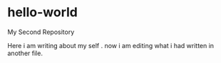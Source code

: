 # hello-world
My Second Repository

Here i am writing about my self . now i am editing what i had written in another file.
